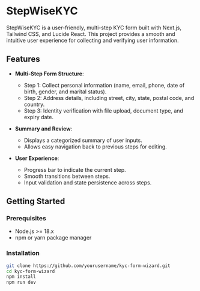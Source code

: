 # StepWiseKYC

StepWiseKYC is a user-friendly, multi-step KYC form built with Next.js, Tailwind CSS, and Lucide React. This project provides a smooth and intuitive user experience for collecting and verifying user information.

## Features

- **Multi-Step Form Structure**:
  - Step 1: Collect personal information (name, email, phone, date of birth, gender, and marital status).
  - Step 2: Address details, including street, city, state, postal code, and country.
  - Step 3: Identity verification with file upload, document type, and expiry date.

- **Summary and Review**:
  - Displays a categorized summary of user inputs.
  - Allows easy navigation back to previous steps for editing.

- **User Experience**:
  - Progress bar to indicate the current step.
  - Smooth transitions between steps.
  - Input validation and state persistence across steps.

## Getting Started

### Prerequisites
- Node.js >= 18.x
- npm or yarn package manager

### Installation
   ```bash
   git clone https://github.com/yourusername/kyc-form-wizard.git
   cd kyc-form-wizard
   npm install
   npm run dev
   ```